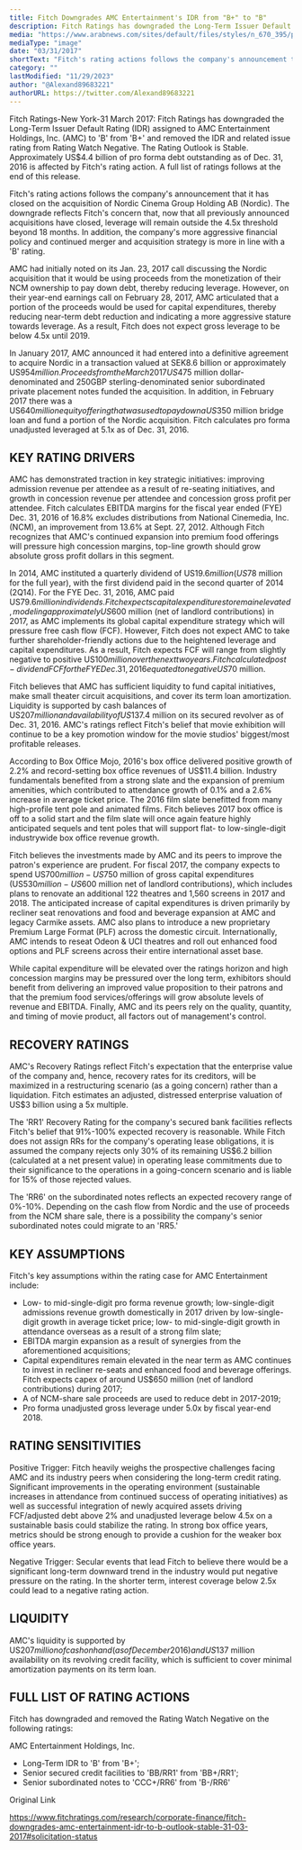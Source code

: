 ```yaml
---
title: Fitch Downgrades AMC Entertainment's IDR from "B+" to "B"
description: Fitch Ratings has downgraded the Long-Term Issuer Default Rating (IDR) assigned to AMC Entertainment Holdings, Inc. (AMC) to "B" from "B+" and removed the IDR and related issue rating from Rating Watch Negative.
media: "https://www.arabnews.com/sites/default/files/styles/n_670_395/public/2023/08/02/3935356-199090095.jpg?itok=Qe3ma6lk"
mediaType: "image"
date: "03/31/2017"
shortText: "Fitch's rating actions follows the company's announcement that it has closed on the acquisition of Nordic Cinema Group Holding AB (Nordic). The downgrade reflects Fitch's concern that, now that all previously announced acquisitions have closed, leverage will remain outside the 4.5x threshold beyond 18 months. In addition, the company's more aggressive financial policy and continued merger and acquisition strategy is more in line with a 'B' rating. AMC had initially noted on its Jan. 23, 2017 call discussing the Nordic acquisition that it would be using proceeds from the monetization of their NCM ownership to pay down debt, thereby reducing leverage. However, on their year-end earnings call on February 28, 2017, AMC articulated that a portion of the proceeds would be used for capital expenditures, thereby reducing near-term debt reduction and indicating a more aggressive stature towards leverage. As a result, Fitch does not expect gross leverage to be below 4.5x until 2019."
category: ""
lastModified: "11/29/2023"
author: "@Alexand89683221"
authorURL: https://twitter.com/Alexand89683221
---
```


Fitch Ratings-New York-31 March 2017: 
Fitch Ratings has downgraded the Long-Term Issuer Default Rating (IDR) assigned to AMC Entertainment Holdings, Inc. (AMC) to 'B' from 'B+' and removed the IDR and related issue rating from Rating Watch Negative. The Rating Outlook is Stable. Approximately US$4.4 billion of pro forma debt outstanding as of Dec. 31, 2016 is affected by Fitch's rating action. A full list of ratings follows at the end of this release.

Fitch's rating actions follows the company's announcement that it has closed on the acquisition of Nordic Cinema Group Holding AB (Nordic). The downgrade reflects Fitch's concern that, now that all previously announced acquisitions have closed, leverage will remain outside the 4.5x threshold beyond 18 months. In addition, the company's more aggressive financial policy and continued merger and acquisition strategy is more in line with a 'B' rating.

AMC had initially noted on its Jan. 23, 2017 call discussing the Nordic acquisition that it would be using proceeds from the monetization of their NCM ownership to pay down debt, thereby reducing leverage. However, on their year-end earnings call on February 28, 2017, AMC articulated that a portion of the proceeds would be used for capital expenditures, thereby reducing near-term debt reduction and indicating a more aggressive stature towards leverage. As a result, Fitch does not expect gross leverage to be below 4.5x until 2019.

In January 2017, AMC announced it had entered into a definitive agreement to acquire Nordic in a transaction valued at SEK8.6 billion or approximately US$954 million. Proceeds from the March 2017 US$475 million dollar-denominated and 250GBP sterling-denominated senior subordinated private placement notes funded the acquisition. In addition, in February 2017 there was a US$640 million equity offering that was used to pay down a US$350 million bridge loan and fund a portion of the Nordic acquisition. Fitch calculates pro forma unadjusted leveraged at 5.1x as of Dec. 31, 2016.

## KEY RATING DRIVERS

AMC has demonstrated traction in key strategic initiatives: improving admission revenue per attendee as a result of re-seating initiatives, and growth in concession revenue per attendee and concession gross profit per attendee. Fitch calculates EBITDA margins for the fiscal year ended (FYE) Dec. 31, 2016 of 16.8% excludes distributions from National Cinemedia, Inc. (NCM), an improvement from 13.6% at Sept. 27, 2012. Although Fitch recognizes that AMC's continued expansion into premium food offerings will pressure high concession margins, top-line growth should grow absolute gross profit dollars in this segment.

In 2014, AMC instituted a quarterly dividend of US$19.6 million (US$78 million for the full year), with the first dividend paid in the second quarter of 2014 (2Q14). For the FYE Dec. 31, 2016, AMC paid US$79.6 million in dividends. Fitch expects capital expenditures to remain elevated, modeling approximately US$600 million (net of landlord contributions) in 2017, as AMC implements its global capital expenditure strategy which will pressure free cash flow (FCF). However, Fitch does not expect AMC to take further shareholder-friendly actions due to the heightened leverage and capital expenditures. As a result, Fitch expects FCF will range from slightly negative to positive US$100 million over the next two years. Fitch calculated post-dividend FCF for the FYE Dec. 31, 2016 equated to negative US$70 million.

Fitch believes that AMC has sufficient liquidity to fund capital initiatives, make small theater circuit acquisitions, and cover its term loan amortization. Liquidity is supported by cash balances of US$207 million and availability of US$137.4 million on its secured revolver as of Dec. 31, 2016. AMC's ratings reflect Fitch's belief that movie exhibition will continue to be a key promotion window for the movie studios' biggest/most profitable releases.

According to Box Office Mojo, 2016's box office delivered positive growth of 2.2% and record-setting box office revenues of US$11.4 billion. Industry fundamentals benefited from a strong slate and the expansion of premium amenities, which contributed to attendance growth of 0.1% and a 2.6% increase in average ticket price. The 2016 film slate benefitted from many high-profile tent pole and animated films. Fitch believes 2017 box office is off to a solid start and the film slate will once again feature highly anticipated sequels and tent poles that will support flat- to low-single-digit industrywide box office revenue growth.

Fitch believes the investments made by AMC and its peers to improve the patron's experience are prudent. For fiscal 2017, the company expects to spend US$700 million-US$750 million of gross capital expenditures (US$530 million-US$600 million net of landlord contributions), which includes plans to renovate an additional 122 theatres and 1,560 screens in 2017 and 2018. The anticipated increase of capital expenditures is driven primarily by recliner seat renovations and food and beverage expansion at AMC and legacy Carmike assets. AMC also plans to introduce a new proprietary Premium Large Format (PLF) across the domestic circuit. Internationally, AMC intends to reseat Odeon & UCI theatres and roll out enhanced food options and PLF screens across their entire international asset base.

While capital expenditure will be elevated over the ratings horizon and high concession margins may be pressured over the long term, exhibitors should benefit from delivering an improved value proposition to their patrons and that the premium food services/offerings will grow absolute levels of revenue and EBITDA. Finally, AMC and its peers rely on the quality, quantity, and timing of movie product, all factors out of management's control.

## RECOVERY RATINGS
AMC's Recovery Ratings reflect Fitch's expectation that the enterprise value of the company and, hence, recovery rates for its creditors, will be maximized in a restructuring scenario (as a going concern) rather than a liquidation. Fitch estimates an adjusted, distressed enterprise valuation of US$3 billion using a 5x multiple.

The 'RR1' Recovery Rating for the company's secured bank facilities reflects Fitch's belief that 91%-100% expected recovery is reasonable. While Fitch does not assign RRs for the company's operating lease obligations, it is assumed the company rejects only 30% of its remaining US$6.2 billion (calculated at a net present value) in operating lease commitments due to their significance to the operations in a going-concern scenario and is liable for 15% of those rejected values.

The 'RR6' on the subordinated notes reflects an expected recovery range of 0%-10%. Depending on the cash flow from Nordic and the use of proceeds from the NCM share sale, there is a possibility the company's senior subordinated notes could migrate to an 'RR5.'

## KEY ASSUMPTIONS
Fitch's key assumptions within the rating case for AMC Entertainment include:
- Low- to mid-single-digit pro forma revenue growth; low-single-digit admissions revenue growth domestically in 2017 driven by low-single-digit growth in average ticket price; low- to mid-single-digit growth in attendance overseas as a result of a strong film slate;
- EBITDA margin expansion as a result of synergies from the aforementioned acquisitions;
- Capital expenditures remain elevated in the near term as AMC continues to invest in recliner re-seats and enhanced food and beverage offerings. Fitch expects capex of around US$650 million (net of landlord contributions) during 2017;
- A of NCM-share sale proceeds are used to reduce debt in 2017-2019;
- Pro forma unadjusted gross leverage under 5.0x by fiscal year-end 2018.

## RATING SENSITIVITIES
Positive Trigger: 
Fitch heavily weighs the prospective challenges facing AMC and its industry peers when considering the long-term credit rating. Significant improvements in the operating environment (sustainable increases in attendance from continued success of operating initiatives) as well as successful integration of newly acquired assets driving FCF/adjusted debt above 2% and unadjusted leverage below 4.5x on a sustainable basis could stabilize the rating. In strong box office years, metrics should be strong enough to provide a cushion for the weaker box office years.

Negative Trigger: 
Secular events that lead Fitch to believe there would be a significant long-term downward trend in the industry would put negative pressure on the rating. In the shorter term, interest coverage below 2.5x could lead to a negative rating action.

## LIQUIDITY

AMC's liquidity is supported by US$207 million of cash on hand (as of December 2016) and US$137 million availability on its revolving credit facility, which is sufficient to cover minimal amortization payments on its term loan.

## FULL LIST OF RATING ACTIONS

Fitch has downgraded and removed the Rating Watch Negative on the following ratings:

AMC Entertainment Holdings, Inc.
- Long-Term IDR to 'B' from 'B+';
- Senior secured credit facilities to 'BB/RR1' from 'BB+/RR1';
- Senior subordinated notes to 'CCC+/RR6' from 'B-/RR6'

Original Link

https://www.fitchratings.com/research/corporate-finance/fitch-downgrades-amc-entertainment-idr-to-b-outlook-stable-31-03-2017#solicitation-status